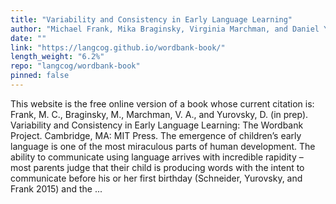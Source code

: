 ```yaml
---
title: "Variability and Consistency in Early Language Learning"
author: "Michael Frank, Mika Braginsky, Virginia Marchman, and Daniel Yurovsky"
date: ""
link: "https://langcog.github.io/wordbank-book/"
length_weight: "6.2%"
repo: "langcog/wordbank-book"
pinned: false
---
```


This website is the free online version of a book whose current citation is: Frank, M. C., Braginsky, M., Marchman, V. A., and Yurovsky, D. (in prep). Variability and Consistency in Early Language Learning: The Wordbank Project. Cambridge, MA: MIT Press. The emergence of children’s early language is one of the most miraculous parts of human development. The ability to communicate using language arrives with incredible rapidity – most parents judge that their child is producing words with the intent to communicate before his or her first birthday (Schneider, Yurovsky, and Frank 2015) and the ...
